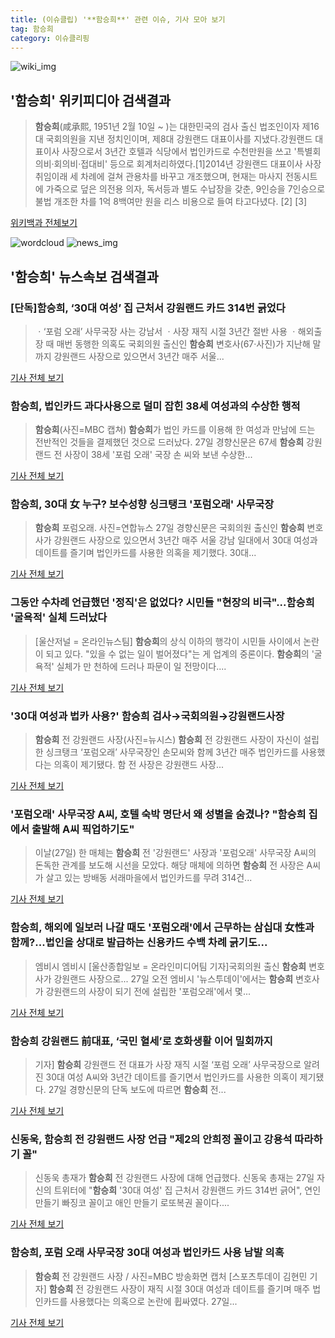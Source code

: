 ```yaml
---
title: (이슈클립) '**함승희**' 관련 이슈, 기사 모아 보기
tag: 함승희
category: 이슈클리핑
---
```

![wiki_img](https://user-images.githubusercontent.com/42597476/44503234-41136a80-a6d0-11e8-9071-6fc6418eafe4.png)
## **'**함승희**'** 위키피디아 검색결과
>**함승희**(咸承熙, 1951년 2월 10일 ~ )는 대한민국의 검사 출신 법조인이자 제16대 국회의원을 지낸 정치인이며, 제8대 강원랜드 대표이사를 지냈다.강원랜드 대표이사 사장으로서 3년간 호텔과 식당에서 법인카드로 수천만원을 쓰고 '특별회의비·회의비·접대비' 등으로 회계처리하였다.[1]2014년 강원랜드 대표이사 사장 취임이래 세 차례에 걸쳐 관용차를 바꾸고 개조했으며, 현재는 마사지 전동시트에 가죽으로 덮은 의전용 의자, 독서등과 별도 수납장을 갖춘, 9인승을 7인승으로 불법 개조한 차를 1억 8백여만 원을 리스 비용으로 들여 타고다녔다. [2] [3]

<a href="https://ko.wikipedia.org/wiki/함승희" target="_blank">위키백과 전체보기</a>

![wordcloud](https://s3.ap-northeast-2.amazonaws.com/lyrics101-wordcloud/2018-08-27-1535330702.png)
![news_img](https://user-images.githubusercontent.com/42597476/44507050-1206f400-a6e4-11e8-8d98-7ffbfebb353f.png)
## **'**함승희**'** 뉴스속보 검색결과
### [단독]**함승희**, ‘30대 여성’ 집 근처서 강원랜드 카드 314번 긁었다

>ㆍ‘포럼 오래’ 사무국장 사는 강남서 ㆍ사장 재직 시절 3년간 절반 사용 ㆍ해외출장 때 매번 동행한 의혹도 국회의원 출신인 **함승희** 변호사(67·사진)가 지난해 말까지 강원랜드 사장으로 있으면서 3년간 매주 서울...

<a href="http://news.khan.co.kr/kh_news/khan_art_view.html?artid=201808270600025&code=940100" target="_blank">기사 전체 보기</a>

### **함승희**, 법인카드 과다사용으로 덜미 잡힌 38세 여성과의 수상한 행적

>**함승희**(사진=MBC 캡쳐) **함승희**가 법인 카드를 이용해 한 여성과 만남에 드는 전반적인 것들을 결제했던 것으로 드러났다. 27일 경향신문은 67세 **함승희** 강원랜드 전 사장이 38세 '포럼 오래' 국장 손 씨와 보낸 수상한...

<a href="http://www.gnmaeil.com/news/articleView.html?idxno=381147" target="_blank">기사 전체 보기</a>

### **함승희**, 30대 女 누구? 보수성향 싱크탱크 '포럼오래' 사무국장

>**함승희** 포럼오래. 사진=연합뉴스 27일 경향신문은 국회의원 출신인 **함승희** 변호사가 강원랜드 사장으로 있으면서 3년간 매주 서울 강남 일대에서 30대 여성과 데이트를 즐기며 법인카드를 사용한 의혹을 제기했다. 30대...

<a href="http://news20.busan.com/controller/newsController.jsp?newsId=20180827000016" target="_blank">기사 전체 보기</a>

### 그동안 수차례 언급했던 '정직'은 없었다? 시민들 "현장의 비극"...**함승희** '굴욕적' 실체 드러났다

>[울산저널 = 온라인뉴스팀]  **함승희**의 상식 이하의 행각이 시민들 사이에서 논란이 되고 있다. "있을 수 없는 일이 벌어졌다"는 게 업계의 중론이다. **함승희**의 '굴욕적' 실체가 만 천하에 드러나 파문이 일 전망이다....

<a href="http://www.usjournal.kr/news/articleView.html?idxno=101728" target="_blank">기사 전체 보기</a>

### '30대 여성과 법카 사용?' **함승희** 검사→국회의원→강원랜드사장

>**함승희** 전 강원랜드 사장(사진=뉴시스) **함승희** 전 강원랜드 사장이 자신이 설립한 싱크탱크 ‘포럼오래’ 사무국장인 손모씨와 함께 3년간 매주 법인카드를 사용했다는 의혹이 제기됐다. 함 전 사장은 강원랜드 사장...

<a href="http://www.edaily.co.kr/news/newspath.asp?newsid=01826966619311584" target="_blank">기사 전체 보기</a>

### '포럼오래' 사무국장 A씨, 호텔 숙박 명단서 왜 성별을 숨겼나? "**함승희** 집에서 출발해 A씨 픽업하기도"

>이날(27일) 한 매체는 **함승희** 전 '강원랜드' 사장과 '포럼오래' 사무국장 A씨의 돈독한 관계를 보도해 시선을 모았다. 해당 매체에 의하면 **함승희** 전 사장은 A씨가 살고 있는 방배동 서래마을에서 법인카드를 무려 314건...

<a href="http://www.sjbnews.com/news/articleView.html?idxno=616676" target="_blank">기사 전체 보기</a>

### **함승희**, 해외에 일보러 나갈 때도 '포럼오래'에서 근무하는 삼십대 女性과 함께?...법인을 상대로 발급하는 신용카드 수백 차례 긁기도...

>엠비시 엠비시 [울산종합일보 = 온라인미디어팀 기자]국회의원 출신 **함승희** 변호사가 강원랜드 사장으로... 27일 오전 엠비시 '뉴스투데이'에서는 **함승희** 변호사가 강원랜드의 사장이 되기 전에 설립한 '포럼오래'에서 몇...

<a href="http://www.ujnews.co.kr/news/articleView.html?idxno=421666" target="_blank">기사 전체 보기</a>

### **함승희** 강원랜드 前대표, ‘국민 혈세’로 호화생활 이어 밀회까지

>기자] **함승희** 강원랜드 전 대표가 사장 재직 시절 ‘포럼 오래’ 사무국장으로 알려진 30대 여성 A씨와 3년간 데이트를 즐기면서 법인카드를 사용한 의혹이 제기됐다. 27일 경향신문의 단독 보도에 따르면 **함승희** 전...

<a href="http://biz.heraldcorp.com/culture/view.php?ud=201808270854353952667_1" target="_blank">기사 전체 보기</a>

### 신동욱, **함승희** 전 강원랜드 사장 언급 "제2의 안희정 꼴이고 강용석 따라하기 꼴"

>신동욱 총재가 **함승희** 전 강원랜드 사장에 대해 언급했다. 신동욱 총재는 27일 자신의 트위터에 "**함승희** '30대 여성' 집 근처서 강원랜드 카드 314번 긁어", 연인 만들기 빠징코 꼴이고 애인 만들기 로또복권 꼴이다....

<a href="http://www.newscj.com/news/articleView.html?idxno=549527" target="_blank">기사 전체 보기</a>

### **함승희**, 포럼 오래 사무국장 30대 여성과 법인카드 사용 남발 의혹

>**함승희** 전 강원랜드 사장 / 사진=MBC 방송화면 캡처 [스포츠투데이 김현민 기자] **함승희** 전 강원랜드 사장이 재직 시절 30대 여성과 데이트를 즐기며 매주 법인카드를 사용했다는 의혹으로 논란에 휩싸였다. 27일...

<a href="http://stoo.asiae.co.kr/news/naver_view.htm?idxno=2018082709112046446" target="_blank">기사 전체 보기</a>


